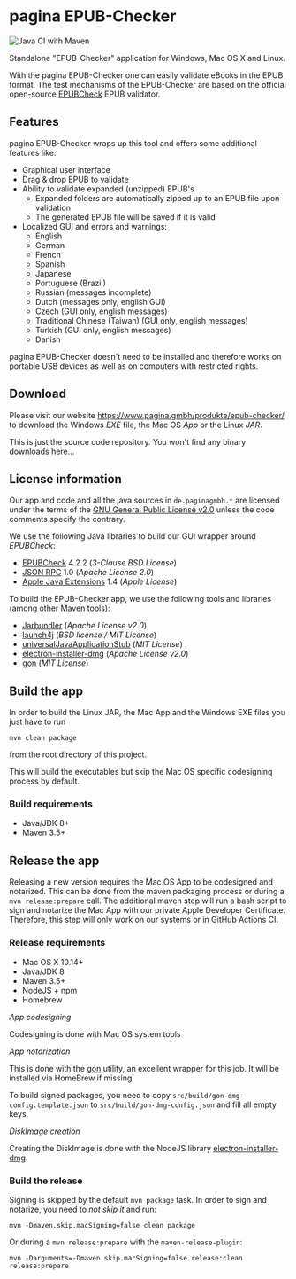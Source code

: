 pagina EPUB-Checker
===================

![Java CI with Maven](https://github.com/paginagmbh/EPUB-Checker/workflows/Java%20CI%20with%20Maven/badge.svg)

Standalone "EPUB-Checker" application for Windows, Mac OS X and Linux.

With the pagina EPUB-Checker one can easily validate eBooks in the EPUB format. The test mechanisms of the EPUB-Checker are based on the official open-source [EPUBCheck](https://github.com/w3c/epubcheck) EPUB validator.


Features
--------

pagina EPUB-Checker wraps up this tool and offers some additional features like:

* Graphical user interface
* Drag & drop EPUB to validate
* Ability to validate expanded (unzipped) EPUB's
  * Expanded folders are automatically zipped up to an EPUB file upon validation
  * The generated EPUB file will be saved if it is valid
* Localized GUI and errors and warnings:
  * English
  * German
  * French
  * Spanish
  * Japanese
  * Portuguese (Brazil)
  * Russian (messages incomplete)
  * Dutch (messages only, english GUI)
  * Czech (GUI only, english messages)
  * Traditional Chinese (Taiwan) (GUI only, english messages)
  * Turkish (GUI only, english messages)
  * Danish

pagina EPUB-Checker doesn't need to be installed and therefore works on portable USB devices as well as on computers with restricted rights.


Download
--------

Please visit our website https://www.pagina.gmbh/produkte/epub-checker/ to download the Windows _EXE_ file, the Mac OS _App_ or the Linux _JAR_.

This is just the source code repository. You won't find any binary downloads here...


License information
-------------------

Our app and code and all the java sources in `de.paginagmbh.*` are licensed under the terms of the  [GNU General Public License v2.0](http://choosealicense.com/licenses/gpl-2.0/) unless the code comments specify the contrary.

We use the following Java libraries to build our GUI wrapper around *EPUBCheck*:
* [EPUBCheck](https://github.com/w3c/epubcheck) 4.2.2 (*3-Clause BSD License*)
* [JSON RPC](http://mvnrepository.com/artifact/com.metaparadigm/json-rpc/1.0) 1.0 (*Apache License 2.0*)
* [Apple Java Extensions](http://mvnrepository.com/artifact/com.apple/AppleJavaExtensions/1.4) 1.4 (*Apple License*)

To build the EPUB-Checker app, we use the following tools and libraries (among other Maven tools):
* [Jarbundler](https://github.com/UltraMixer/JarBundler) (*Apache License v2.0*)
* [launch4j](http://launch4j.sourceforge.net/) (*BSD license / MIT License*)
* [universalJavaApplicationStub](https://github.com/tofi86/universalJavaApplicationStub) (*MIT License*)
* [electron-installer-dmg](https://github.com/electron-userland/electron-installer-dmg) (*Apache License v2.0*)
* [gon](https://github.com/mitchellh/gon) (*MIT License*)


Build the app
-------------

In order to build the Linux JAR, the Mac App and the Windows EXE files you just have to run

```
mvn clean package
```

from the root directory of this project.

This will build the executables but skip the Mac OS specific codesigning process by default.


### Build requirements

* Java/JDK 8+
* Maven 3.5+


Release the app
---------------

Releasing a new version requires the Mac OS App to be codesigned and notarized. This can be done from the maven packaging process or during a `mvn release:prepare` call. The additional maven step will run a bash script to sign and notarize the Mac App with our private Apple Developer Certificate. Therefore, this step will only work on our systems or in GitHub Actions CI.

### Release requirements

* Mac OS X 10.14+
* Java/JDK 8
* Maven 3.5+
* NodeJS + npm
* Homebrew

*App codesigning*

Codesigning is done with Mac OS system tools

*App notarization*

This is done with the [gon](https://github.com/mitchellh/gon) utility, an excellent wrapper for this job. It will be installed via HomeBrew if missing.

To build signed packages, you need to copy `src/build/gon-dmg-config.template.json` to `src/build/gon-dmg-config.json` and fill all empty keys.

*DiskImage creation*

Creating the DiskImage is done with the NodeJS library [electron-installer-dmg](https://github.com/electron-userland/electron-installer-dmg).

### Build the release

Signing is skipped by the default `mvn package` task. In order to sign and notarize, you need to *not skip it* and run:

```
mvn -Dmaven.skip.macSigning=false clean package
```

Or during a `mvn release:prepare` with the `maven-release-plugin`:

```
mvn -Darguments=-Dmaven.skip.macSigning=false release:clean release:prepare
```

